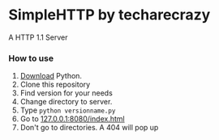 # SimpleHTTP by techarecrazy
A HTTP 1.1 Server

<meta name="google-site-verification" content="5pEbTs30cbiBYKQHcVZBLVkUhHSwvLIytd1OCRuLB94" />

### How to use

1. [Download](https://python.org/download) Python.
2. Clone this repository
3. Find version for your needs
4. Change directory to server.
5. Type `python versionname.py`
6. Go to [127.0.0.1:8080/index.html](http://127.0.0.1:8080/index.html)
7. Don't go to directories. A 404 will pop up
